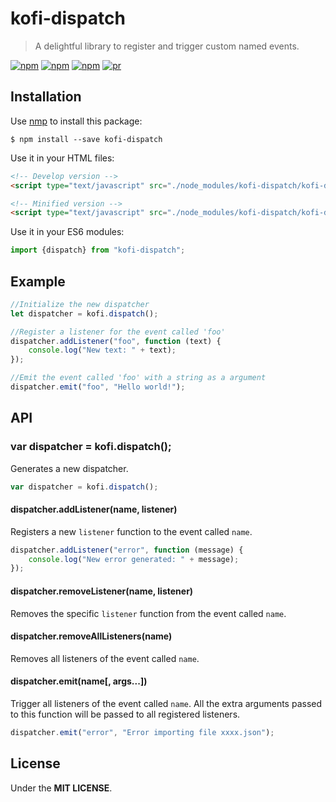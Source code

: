 # kofi-dispatch

> A delightful library to register and trigger custom named events. 

[![npm](https://img.shields.io/npm/v/kofi-dispatch.svg?style=flat-square)](https://www.npmjs.com/package/kofi-dispatch)
[![npm](https://img.shields.io/npm/dt/kofi-dispatch.svg?style=flat-square)](https://www.npmjs.com/package/kofi-dispatch)
[![npm](https://img.shields.io/npm/l/kofi-dispatch.svg?style=flat-square)](https://github.com/jmjuanes/kofi)
[![pr](https://img.shields.io/badge/PRs-welcome-brightgreen.svg?style=flat-square)]()


## Installation 

Use [nmp](https://npmjs.com) to install this package: 

```
$ npm install --save kofi-dispatch
```

Use it in your HTML files:

```html
<!-- Develop version -->
<script type="text/javascript" src="./node_modules/kofi-dispatch/kofi-dispatch.js"></script>

<!-- Minified version -->
<script type="text/javascript" src="./node_modules/kofi-dispatch/kofi-dispatch.min.js"></script>
```

Use it in your ES6 modules: 

```javascript
import {dispatch} from "kofi-dispatch";
```

## Example

```javascript
//Initialize the new dispatcher
let dispatcher = kofi.dispatch();

//Register a listener for the event called 'foo'
dispatcher.addListener("foo", function (text) {
    console.log("New text: " + text);
});

//Emit the event called 'foo' with a string as a argument
dispatcher.emit("foo", "Hello world!");
```

## API 

### var dispatcher = kofi.dispatch();

Generates a new dispatcher.

```javascript 
var dispatcher = kofi.dispatch();
```


#### dispatcher.addListener(name, listener)

Registers a new `listener` function to the event called `name`.

```javascript 
dispatcher.addListener("error", function (message) {
    console.log("New error generated: " + message);
});
```

#### dispatcher.removeListener(name, listener)

Removes the specific `listener` function from the event called `name`.

#### dispatcher.removeAllListeners(name)

Removes all listeners of the event called `name`.

#### dispatcher.emit(name[, args...])

Trigger all listeners of the event called `name`. All the extra arguments passed to this function will be passed to all registered listeners.

```javascript
dispatcher.emit("error", "Error importing file xxxx.json");
```

## License

Under the **MIT LICENSE**.

